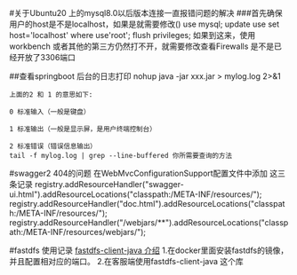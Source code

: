#关于Ubuntu20 上的mysql8.0以后版本连接一直报错问题的解决
###首先确保用户的host是不是localhost，如果是就需要修改()
    use mysql;
    update use set host='localhost' where use'root';
    flush privileges;
    如果到这来，使用workbench 或者其他的第三方仍然打不开，就需要修改查看Firewalls 是不是已经开放了3306端口

##查看springboot 后台的日志打印
    nohup java -jar xxx.jar > mylog.log 2>&1 

    上面的2 和 1 的意思如下:
    
    0 标准输入（一般是键盘）
    
    1 标准输出（一般是显示屏，是用户终端控制台）
    
    2 标准错误（错误信息输出）
    tail -f mylog.log | grep --line-buffered 你所需要查询的方法

#swagger2 404的问题
    在WebMvcConfigurationSupport配置文件中添加 这三条记录
    registry.addResourceHandler("swagger-ui.html").addResourceLocations("classpath:/META-INF/resources/");
    registry.addResourceHandler("doc.html").addResourceLocations("classpath:/META-INF/resources/");
    registry.addResourceHandler("/webjars/**").addResourceLocations("classpath:/META-INF/resources/webjars/");

#fastdfs 使用记录 [fastdfs-client-java 介绍](https://www.cnblogs.com/binghe001/p/13751723.html)
    1.在docker里面安装fastdfs的镜像，并且配置相对应的端口。
    2.在客服端使用fastdfs-client-java 这个库
    